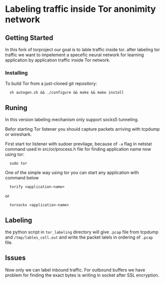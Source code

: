 # Labeling traffic inside Tor anonimity network

## Getting Started

In this fork of torproject our goal is to lable traffic inside tor.
after labeling tor traffic we want to impelement a specefic neural network
for learning application by application traffic inside Tor network.

### Installing

To build Tor from a just-cloned git repository:

```
  sh autogen.sh && ./configure && make && make install
```

## Runing

In this version labeling mechanism only support socks5 tunneling.

Befor starting Tor listener you should capture packets arriving with tcpdump or wireshark.


First start tor listener with sudoer previlage, because of ``` -a ``` flag in netstat command used in src/or/process.h file 
for finding application name now using tor:

```
  sudo tor
```

One of the simple way using tor you can start any application with command below

```
  torify <application-name>
```

or

```
  torsocks <application-name>
```

## Labeling

the python script in ```tor_labeling``` directory will give ```.pcap``` file from tcpdump and ```/tmp/lables_cell.out``` and 
write the packet lalels in ordering of ```.pcap``` file.

## Issues

Now only we can label inbound traffic. For outbound buffers we have problem for finding the exact bytes is writing in socket
after SSL encryption.



